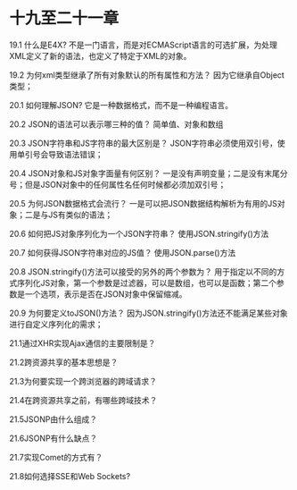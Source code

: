 # 十九至二十一章
19.1 什么是E4X?
不是一门语言，而是对ECMAScript语言的可选扩展，为处理XML定义了新的语法，也定义了特定于XML的对象。

19.2 为何xml类型继承了所有对象默认的所有属性和方法？
因为它继承自Object类型；

20.1 如何理解JSON?
它是一种数据格式，而不是一种编程语言。

20.2  JSON的语法可以表示哪三种的值？
简单值、对象和数组

20.3 JSON字符串和JS字符串的最大区别是？
JSON字符串必须使用双引号，使用单引号会导致语法错误；

20.4 JSON对象和JS对象字面量有何区别？
一是没有声明变量；二是没有末尾分号；但是JSON对象中的任何属性名任何时候都必须加双引号；

20.5 为何JSON数据格式会流行？
一是可以把JSON数据结构解析为有用的JS对象；二是与JS有类似的语法；

20.6 如何把JS对象序列化为一个JSON字符串？
使用JSON.stringify()方法

20.7 如何获得JSON字符串对应的JS值？
使用JSON.parse()方法

20.8 JSON.stringify()方法可以接受的另外的两个参数为？
用于指定以不同的方式序列化JS对象，第一个参数是过滤器，可以是数组，也可以是函数；第二个参数是一个选项，表示是否在JSON对象中保留缩减。

20.9 为何要定义toJSON()方法？
因为JSON.stringify()方法还不能满足某些对象进行自定义序列化的需求；

21.1通过XHR实现Ajax通信的主要限制是？

21.2跨资源共享的基本思想是？

21.3为何要实现一个跨浏览器的跨域请求？

21.4在跨资源共享之前，有哪些跨域技术？

21.5JSONP由什么组成？

21.6JSONP有什么缺点？

21.7实现Comet的方式有？

21.8如何选择SSE和Web Sockets?

